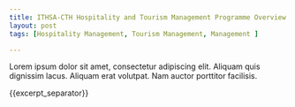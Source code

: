 ```yaml
---
title: ITHSA-CTH Hospitality and Tourism Management Programme Overview
layout: post
tags: [Hospitality Management, Tourism Management, Management ]

---
```

Lorem ipsum dolor sit amet, consectetur adipiscing elit. Aliquam quis dignissim lacus. Aliquam erat volutpat. Nam auctor porttitor facilisis. 

{{excerpt_separator}}
